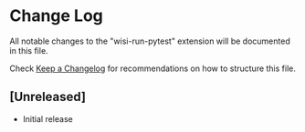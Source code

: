# Change Log

All notable changes to the "wisi-run-pytest" extension will be documented in this file.

Check [Keep a Changelog](http://keepachangelog.com/) for recommendations on how to structure this file.

## [Unreleased]

- Initial release